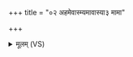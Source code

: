 +++
title = "०२ अहमेवास्म्यमावास्या३ मामा"

+++
<details><summary>मूलम् (VS)</summary>

अ॒हमे॒वास्म्य॑मावा॒स्या॒३॒॑ मामा व॑सन्ति सु॒कृतो॒ मयी॒मे। मयि॑ दे॒वा उ॒भये॑ सा॒ध्याश्चेन्द्र॑ज्येष्ठाः॒ सम॑गच्छन्त॒ सर्वे॑ ॥
</details>